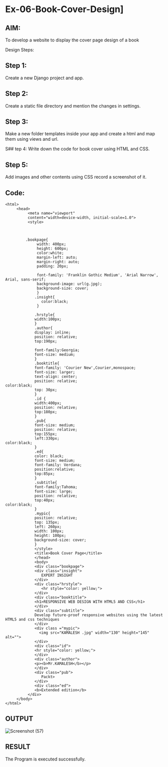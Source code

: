 # Ex-06-Book-Cover-Design]
## AIM:
To develop a website to display the cover page design of a book

Design Steps:
## Step 1:
Create a new Django project and app.

## Step 2:
Create a static file directory and mention the changes in settings.

## Step 3:
Make a new folder templates inside your app and create a html and map them using views and url.

S## tep 4:
Write down the code for book cover using HTML and CSS.

## Step 5:
Add images and other contents using CSS record a screenshot of it.

## Code:
```
<html>
     <head>
          <meta name="viewport"
          content="width=device-width, initial-scale=1.0">
          <style>
         


         .bookpage{
              width: 400px;
              height: 600px;
              color:white;
              margin-left: auto;
              margin-right: auto;
              padding: 20px;

              font-family: 'Franklin Gothic Medium', 'Arial Narrow', Arial, sans-serif;
              background-image: url(g.jpg);
              background-size: cover;
              }
             .insight{
                color:black;
              }

             .hrstyle{
             width:100px;
             }
             .author{
             display: inline;
             position: relative;
             top:190px;

             font-family:Georgia;
             font-size: medium;
             }
             .booktitle{
             font-family: 'Courier New',Courier,monospace;
             font-size: larger;
             text-align: center;
             position: relative;
color:black;
             top: 30px;
             }
             .id {
             width:400px;
             position: relative;
             top:180px;
             }
             .pub{
             font-size: medium;
             position: relative;
             top:155px;
             left:330px;
color:black;
             }
             .ed{
             color: black;
             font-size: medium;
             font-family: Verdana;
             position:relative;
             top:85px;
             }
             .subtitle{
             font-family:Tahoma;
             font-size: large;
             position: relative;
             top:40px;
color:black;
             }
             .mypic{
             position: relative;
             top: 135px;
             left: 260px;
             width: 100px;
             height: 100px;
             background-size: cover;
             }
             </style>
             <title>Book Cover Page</title>
             </head>
             <body>
             <div class="bookpage">
             <div class="insight">
                EXPERT INSIGHT
             </div>
             <div class="hrstyle">
                <hr style="color: yellow;">
             </div>
             <div class="booktitle">
             <h1>RESPONSIVE WEB DESIGN WITH HTML5 AND CSS</h1>
             </div>
             <div class="subtitle">
             Develop future-proof responsive websites using the latest HTML5 and css techniques
             </div>
             <div class ="mypic">
               <img src="KAMALESH .jpg" width="130" height="145" alt="">
             </div>
             <div class="id">
             <hr style="color: yellow;">
             </div>
             <div class="author">
             <p><b>Mr.KAMALESH</b></p>
             </div>
             <div class="pub">
                Packt>
             </div>
             <div class="ed">
             <b>Extended edition</b>
          </div>
     </body>
</html>
```
## OUTPUT

![Screenshot (57)](https://github.com/KAMALESHNITHYA/Ex-06-Book-Cover-Design/assets/145743119/792a10c7-2384-4303-b6e1-8ad88aae0d85)

## RESULT 

The Program is executed successfully.
